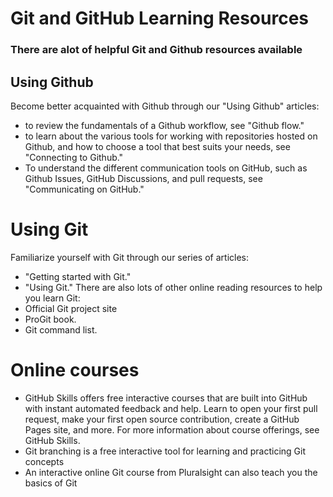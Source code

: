 # Git and GitHub Learning Resources 
### There are alot of helpful Git and Github resources available 

## Using Github
Become better acquainted with Github through our "Using Github" articles: 
- to review the fundamentals of a Github workflow, see "Github flow."
- to learn about the various tools for working with repositories hosted on Github, and how to choose a tool that best suits your needs, see "Connecting to Github."
- To understand the different communication tools on GitHub, such as Github Issues, GitHub Discussions, and pull requests, see "Communicating on GitHub."

# Using Git 
Familiarize yourself with Git through our series of articles: 
- "Getting started with Git."
- "Using Git."
 There are also lots of other online reading resources to help you learn Git:
- Official Git project site
- ProGit book.
- Git command list.

 # Online courses 
 - GitHub Skills offers free interactive courses that are built into GitHub with instant automated feedback and help. Learn to open your first pull request, make your first open source contribution, create a GitHub Pages site, and more. For more information about course offerings, see GitHub Skills.
 - Git branching is a free interactive tool for learning and practicing Git concepts
 - An interactive online Git course from Pluralsight can also teach you the basics of Git 
